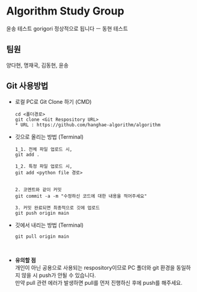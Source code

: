 # Algorithm Study Group 
윤송 테스트
gorigori
정상적으로 됩니다 ㅡ
동현 테스트
## 팀원
  양다현, 명재국, 김동현, 윤송

##  Git 사용방법

 * 로컬 PC로 Git Clone 하기 (CMD)
    ```
    cd <폴더경로>
    git clone <Git Respository URL>
    * URL : https://github.com/hanghae-algorithm/algorithm
    ```
 * 깃으로 올리는 방법 (Terminal)
    ```
    1_1. 전체 파일 업로드 시,
    git add .   
   
    1_2. 특정 파일 업로드 시,
    git add <python file 경로>
  
   
    2. 코멘트와 같이 커밋
    git commit -a -m "수정하신 코드에 대한 내용을 적어주세요"   
    
    3. 커밋 완료되면 최종적으로 깃에 업로드
    git push origin main
    ```



 * 깃에서 내리는 방법 (Terminal)
    ``` 
    git pull origin main
    ```
   <br>
   
 * **유의할 점**
   <br>
   개인이 아닌 공용으로 사용되는 respository이므로 
   PC 폴더와 git 환경을 동일하지 않을 시 push가 안될 수 있습니다. <br>
   만약 pull 관련 에러가 발생하면 pull를 먼저 진행하신 후에 push를 해주세요.

      
      
